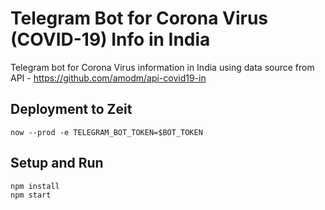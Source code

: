 # Telegram Bot for Corona Virus (COVID-19) Info in India
Telegram bot for Corona Virus information in India using data source from API - https://github.com/amodm/api-covid19-in

## Deployment to Zeit

```
now --prod -e TELEGRAM_BOT_TOKEN=$BOT_TOKEN
```

## Setup and Run

```
npm install
npm start
```


